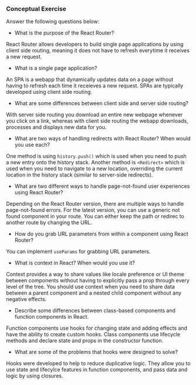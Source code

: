 ### Conceptual Exercise

Answer the following questions below:

- What is the purpose of the React Router?

React Router allows developers to build single page applications by using client side routing, meaning it does not have to refresh everytime it receives a new request. 

- What is a single page application?

An SPA is a webapp that dynamically updates data on a page without having to refresh each time it receieves a new request. SPAs are typically developed using client side routing.

- What are some differences between client side and server side routing?

With server side routing you download an entire new webpage whenever you click on a link, whereas with client side routing the webapp downloads, processes and displays new data for you.

- What are two ways of handling redirects with React Router? When would you use each?

One method is using `history.push()` which is used when you need to push a new entry onto the history stack. Another method is `<Redirect>` which is used when you need to navigate to a new location, overriding the current location in the history stack (similar to server-side redirects). 

- What are two different ways to handle page-not-found user experiences using React Router? 

Depending on the React Router version, there are multiple ways to handle page-not-found errors. For the latest version, you can use a generic not found component in your route. You can either keep the path or redirec to another route by changing the URL.

- How do you grab URL parameters from within a component using React Router?

You can implement `useParams` for grabbing URL parameters.

- What is context in React? When would you use it?

Context provides a way to share values like locale preference or UI theme between components without having to explicitly pass a prop through every level of the tree. You should use context when you need to share data between a parent component and a nested child component without any negative effects.

- Describe some differences between class-based components and function
  components in React.

Function components use hooks for changing state and adding effects and have the ability to create custom hooks. Class components use lifecycle methods and declare state and props in the constructor function.

- What are some of the problems that hooks were designed to solve?

Hooks were developed to help to reduce duplicative logic. They allow you to use state and lifecylce features in function components, and pass data and logic by using closures.